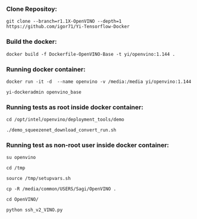 ### Clone Repositoy:

 ```
git clone --branch=r1.1X-OpenVINO --depth=1 https://github.com/igor71/Yi-Tensorflow-Docker 

```

### Build the docker:

 ```
docker build -f Dockerfile-OpenVINO-Base -t yi/openvino:1.144 .

 ```
 ### Running docker container:
 
 ```
 docker run -it -d  --name openvino -v /media:/media yi/openvino:1.144
 
 yi-dockeradmin openvino_base
 
 ```
 
 ### Running tests as root inside docker container:
 
 ```
 cd /opt/intel/openvino/deployment_tools/demo

./demo_squeezenet_download_convert_run.sh

```

### Running test as non-root user inside docker container:

```
su openvino

cd /tmp

source /tmp/setupvars.sh

cp -R /media/common/USERS/Sagi/OpenVINO .

cd OpenVINO/

python ssh_v2_VINO.py

```


 
